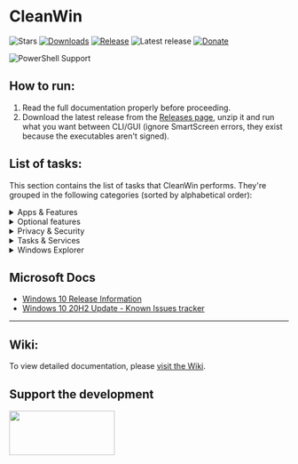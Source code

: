 # CleanWin
![Stars](https://img.shields.io/github/stars/pratyakshm/CleanWin?style=flat-square)
[![Downloads](https://img.shields.io/github/downloads/pratyakshm/CleanWin/total?color=brightgreen&logoColor=brightgreen&style=flat-square)](https://github.com/pratyakshm/CleanWin/releases)
[![Release](https://img.shields.io/github/v/release/pratyakshm/cleanwin?style=flat-square)](https://github.com/pratyakshm/CleanWin/releases/tag/v0.3.3)
![Latest release](https://img.shields.io/github/release-date/pratyakshm/CleanWin?style=flat-square)
[![Donate](https://img.shields.io/badge/Donate-PayPal-important?style=flat-square)](https://paypal.me/pratyakshm)

![PowerShell Support](https://img.shields.io/badge/PowerShell%207-Ready-203349?labelColor=1B232D&style=flat-square&logo=PowerShell)

## How to run:
1. Read the full documentation properly before proceeding. 
2. Download the latest release from the [Releases page](https://github.com/pratyakshm/CleanWin/releases), unzip it and run what you want between CLI/GUI (ignore SmartScreen errors, they exist because the executables aren't signed).
## List of tasks:
This section contains the list of tasks that CleanWin performs. They're grouped in the following categories (sorted by alphabetical order):
<details>
<summary>Apps & Features</summary>
Uninstall all bloat apps:   
  <br>3D Viewer   
  <br>Alarms & Clock
  <br>Cortana  
  <br>Camera
  <br>Feedback Hub 
  <br>Films & TV  
  <br>Get Help      
  <br>Get started  
  <br>Groove Music 
  <br>Mail and Calendar  
  <br>Messaging  
  <br>Maps  
  <br>Microsoft News  
  <br>Microsoft Solitaire Collection  
  <br>Mixed Reality Portal
  <br>Network Speed Test
  <br>OneConnect  
  <br>OneNote  
  <br>Office
  <br>Office Lens
  <br>Paint 3D  
  <br>Print 3D
  <br>People  
  <br>Sway
  <br>Snip & Sketch
  <br>Sticky Notes  
  <br>Skype
  <br>Voice Recorder
  <br>Whiteboard
  <br>Weather
  <br>Xbox
  <br>Xbox Game bar
  <br>Your Phone
  <br><br>List of apps installed:
  <br>Windows Package Manager
  <br>7-zip<br>Microsoft PowerToys (optional)<br>Revo Uninstaller (optional)<br>VLC Media Player (optional)<br>MicSwitch (optional) 
</details>

<details>
 <summary>Optional features</summary>
  Turn on Windows Subsystem for Linux (optional)
  <br>Turn on Hyper-V (optional)
  <br>Turn on Virtual Machine (optional)
  <br>Turn on dotNET 3.5 (optional)
  <br>Turn off Internet Explorer
  <br>Turn off Math Recognizer 
  <br>Turn off Windows Hello Face
  <br>Turn off Work Folders
</details>

<details>
 <summary>Privacy & Security</summary>
 Disable data collection:
  <br>Disable Feedback
  <br>Disable Maps updates
  <br>Disable Advertising ID 
  <br>Disable Location tracking 
  <br>Disable background apps
  <br>Disable access to language list
  <br><br>Turn off telemetry
</details>

<details>
 <summary>Tasks & Services</summary>
  Disable the following unnecessary services:
  <br>Turn off Windows Update delivery via P2P and LAN
  <br>Turn off AutoPlay
  <br>Turn off Autorun
  <br>Set BIOS time to UTC
  <br><br>Disable automatic Windows Updates
  <br><br>Disable the following unnecessary tasks:
  <br>Turn off Consolidator
  <br>Turn off DmClient
  <br>Turn off DmClientOnScenarioDownload
  <br>Turn off Disk Diagnostics Data Collector
  <br>Turn off Disk Defragmentation (optional)
  <br>Turn off Feedback Notifications task
  <br>Turn off Microsoft Compatibility Appraiser
  <br>Turn off ProgramDataUpdater
  <br>Turn off QueueReporting
  <br>Turn off UsbCeip
</details>

<details>
 <summary>Windows Explorer</summary>
 One click Cleanup Explorer
   <br>Hide 3D Objects tabs from This PC and Quick Access
  <br>Hide task view icon from taskbar
  <br>Hide Cortana icon from taskbar
  <br>Hide Meet now button from tray 
  <br>Hide search bar from taskbar
  <br>Set This PC as default view
   <br>Show seconds in taskbar clock
  <br>Show verbose status
  <br>Turn off sticky keys prompt
   <br>Turn off blur in lock screen
  <br>Use Print Screen key to open Snip & Sketch overlay
</details>

## Microsoft Docs
- [Windows 10 Release Information](https://docs.microsoft.com/en-us/windows/release-information/)
- [Windows 10 20H2 Update - Known Issues tracker](https://docs.microsoft.com/en-us/windows/release-information/status-windows-10-20h2)

-------------------------------------------------------------

## Wiki:
To view detailed documentation, please [visit the Wiki](https://github.com/pratyakshm/CleanWin/wiki).

## Support the development
[<img src="https://raw.githubusercontent.com/stefan-niedermann/paypal-donate-button/master/paypal-donate-button.png" width="190" height="80">](http://bit.ly/paypalpratyakshm)
